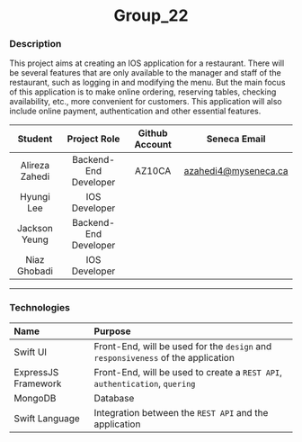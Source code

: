 <h1 align=center> Group_22 </h1>

### Description

This project aims at creating an IOS application for a restaurant. There will be several features that are only available to the manager and staff of the restaurant, such as logging in and modifying the menu. But the main focus of this application is to make online ordering, reserving tables, checking availability, etc., more convenient for customers. This application will also include online payment, authentication and other essential features.


| Student | Project Role | Github Account | Seneca Email
|:-:|:-:|:-:|:-:|
| Alireza Zahedi | Backend-End Developer | AZ10CA | azahedi4@myseneca.ca |
| Hyungi Lee | IOS Developer | | |
| Jackson Yeung | Backend-End Developer | | |
| Niaz Ghobadi | IOS Developer | | |
<hr/>

### Technologies

| Name | Purpose |
|:-|:-|
|Swift UI|Front-End, will be used for the `design` and `responsiveness` of the application|
|ExpressJS Framework|Front-End, will be used to create a `REST API`, `authentication`, `quering`|
|MongoDB|Database|
|Swift Language |Integration between the `REST API` and the application|
